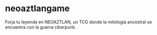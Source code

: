# neoaztlangame
Forja tu leyenda en NEOAZTLAN, un TCG donde la mitología ancestral se encuentra con la guerra ciberpunk.
